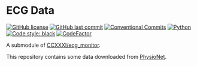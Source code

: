 # ECG Data

[![GitHub license](https://img.shields.io/github/license/ccxxxi/ecg_data)](LICENSE)
[![GitHub last commit](https://img.shields.io/github/last-commit/ccxxxi/ecg_data)](https://github.com/CCXXXI/ecg_data/commits)
[![Conventional Commits](https://img.shields.io/badge/Conventional%20Commits-1.0.0-%23FE5196?logo=conventionalcommits&logoColor=white)](https://conventionalcommits.org)
[![Python](https://img.shields.io/badge/Python-3776AB?logo=python&logoColor=white)](https://www.python.org)
[![Code style: black](https://img.shields.io/badge/code%20style-black-000000.svg)](https://github.com/psf/black)
[![CodeFactor](https://www.codefactor.io/repository/github/ccxxxi/ecg_data/badge)](https://www.codefactor.io/repository/github/ccxxxi/ecg_data)

A submodule of [CCXXXI/ecg_monitor](https://github.com/CCXXXI/ecg_monitor).

This repository contains some data downloaded from [PhysioNet](https://physionet.org/).
